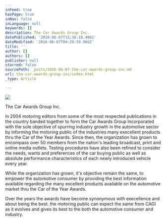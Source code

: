 ```yaml
---
inFeed: true
hasPage: true
inNav: false
inLanguage: null
keywords: []
description: The Car Awards Group Inc.
datePublished: '2016-06-07T15:36:18.406Z'
dateModified: '2016-06-07T04:29:39.966Z'
title: ''
author: []
authors: []
publisher: null
starred: false
sourcePath: _posts/2016-06-07-the-car-awards-group-inc.md
url: the-car-awards-group-inc/index.html
_type: Article

---
```

![](https://the-grid-user-content.s3-us-west-2.amazonaws.com/6307b8c2-7e84-45f7-9177-6317365bfc55.jpg)

The Car Awards Group Inc.

In 2004 motoring editors from some of the most respected publications in the country banded together to form the Car Awards Group Incorporated with the sole objective of spurring industry growth in the automotive sector by informing the motoring public of the industries many execellent products thru the Car of the Year Awards. Since then, the organization has grown to encompass over 50 members from the nation's leading broadcast, print and online media outlets. Testing procedures have also been refined to consider the needs, wants and preferences of the car buying public as well as absolute performance characteristics of each newly introduced vehicle every year.

While the organization has grown, it's objective remain the same, to empower the automotive consumer by providing the best information available regarding the many excellent products available on the automotive market thru the Car of the Year Awards.

Over
the years the awards have become synonymous with execellence and
about being the best. the motoring public can expect the same from
CAGI as it evolves and gives its best to the both the automotive
consumer and industry.